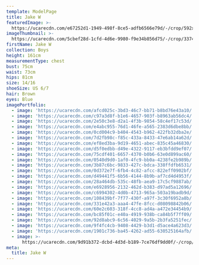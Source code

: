 ```yaml
---
template: ModelPage
title: Jake W
featuredImage: >-
  https://ucarecdn.com/e67252d1-1949-498f-8ce5-adfb6566e79d/-/crop/592x310/0,0/-/preview/
imageThumbnail: >-
  https://ucarecdn.com/5cbef28d-1cfd-4d6e-9980-f9e34b856d75/-/crop/3374x4311/1553,385/-/preview/
firstName: Jake W
collection: Boys
height: 161cm
measurementType: chest
bust: 75cm
waist: 73cm
hips: 81cm
size: 14/16
shoeSize: US 6/7
hair: Brown
eyes: Blue
imagePortfolio:
  - image: 'https://ucarecdn.com/afcd025c-3bd3-46c7-bb71-b8bd76e43a10/'
  - image: 'https://ucarecdn.com/c97a3d8f-b1e6-4657-903f-b8963ab56dc4/'
  - image: 'https://ucarecdn.com/2e50c3e8-d2a1-4f3b-9854-58c4ef17c53d/'
  - image: 'https://ucarecdn.com/e4abc955-76d1-46fe-a565-2383d6dbe8bb/'
  - image: 'https://ucarecdn.com/0cd004c9-b404-4543-b962-422fb32dba2e/'
  - image: 'https://ucarecdn.com/7d2fb98c-f85c-433a-8433-47e6ab14a62d/'
  - image: 'https://ucarecdn.com/ef8ed3ba-9d19-4651-abec-835c45a46830/'
  - image: 'https://ucarecdn.com/d5f0edbb-d49e-4322-9117-eb3bfdd9ef07/'
  - image: 'https://ucarecdn.com/75cdf401-6657-4370-b0b6-63e0d899ac60/'
  - image: 'https://ucarecdn.com/0540d9d0-1af0-4fc9-bb0a-4238fe2b989b/'
  - image: 'https://ucarecdn.com/3b87c6bc-9833-427c-bdca-338ffdfb6531/'
  - image: 'https://ucarecdn.com/0d372e7f-6fb4-4c82-afcc-822eff0902bf/'
  - image: 'https://ucarecdn.com/d49441f5-6b56-4144-8b9b-af7cd4d4953f/'
  - image: 'https://ucarecdn.com/28a464db-535c-48fb-aea9-17c5cf9887ab/'
  - image: 'https://ucarecdn.com/e6928956-2132-462d-b383-d97ad5a12696/'
  - image: 'https://ucarecdn.com/c6994302-4d0b-4713-965a-503a19badb9d/'
  - image: 'https://ucarecdn.com/108439bf-7f77-430f-a97f-3c30f6952a8b/'
  - image: 'https://ucarecdn.com/331e42a3-aaa4-47fe-8fcc-d08098842b06/'
  - image: 'https://ucarecdn.com/60e2c603-318f-4cc8-ad4a-a472e34454b9/'
  - image: 'https://ucarecdn.com/bc85f01c-e40a-4919-938b-ca84b5f7ff09/'
  - image: 'https://ucarecdn.com/92d8abc9-6c56-4029-9a5b-2b3fa5251fec/'
  - image: 'https://ucarecdn.com/9f4fc4cb-9408-4429-b3d1-d5ace4a623d3/'
  - image: 'https://ucarecdn.com/1901c736-ba45-4262-ad55-630525164afb/'
  - image: >-
      https://ucarecdn.com/9d91b372-dcbd-4d3d-b189-7ce76df9dd0f/-/crop/651x2238/0,0/-/preview/
meta:
  title: Jake W
---
```


